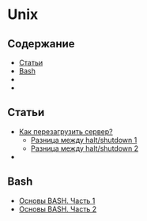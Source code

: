 # Unix

## Содержание

* [Статьи](#Статьи)
* [Bash](#bash)
* [](#)
* [](#)

## Статьи

* [Как перезагрузить сервер?](https://habrahabr.ru/post/98770/)
    * [Разница между halt/shutdown 1](http://unix.stackexchange.com/questions/8690/what-is-the-difference-between-halt-and-shutdown-commands)
    * [Разница между halt/shutdown 2](http://unix.stackexchange.com/questions/195898/what-is-the-difference-between-these-commands-for-bringing-down-a-linux-server)
* []()

## Bash

* [Основы BASH. Часть 1](https://habrahabr.ru/post/47163/)
* [Основы BASH. Часть 2](https://habrahabr.ru/post/52871/)
